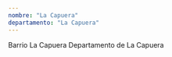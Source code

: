 ```yaml
---
nombre: "La Capuera"
departamento: "La Capuera"
---
```


Barrio La Capuera
Departamento de La Capuera
